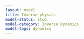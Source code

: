 ```yaml
---
layout: model
title: Inverse physics
model-status: stub
model-category: Inverse Dynamics
model-tags: dynamics
---
```

